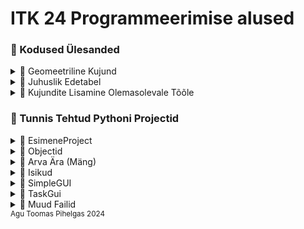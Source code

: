 # ITK 24 Programmeerimise alused 
### 📂 Kodused Ülesanded

<details>
<summary>📂 Geomeetriline Kujund</summary>

- 📄 [`geomeetrilineKujund.py`](pyÜlesanded/geomeetrilineKujund.py)
</details>

<details>
<summary>📂 Juhuslik Edetabel </summary>
- 📄 [`juhuslikEdetabel_AguToomasPihelgas.py`](pyÜlesanded/juhuslikEdetabel_AguToomasPihelgas.py)
  - 📄 [`Eesnimed.csv`](pyÜlesanded/Eesnimed.csv)
  - 📄 [`result.txt`](pyÜlesanded/result.txt)
</details>

<details>
<summary>📂 Kujundite Lisamine Olemasolevale Tõõle</summary>

- 📄 [`app.py`](taskGui/app.py)
- 📄 [`TaskGUI.py`](taskGui/taskGUI.py)
- 📄 [`Circle.py`](taskGui/Circle.py)
- 📄 [`Rectangle.py`](taskGui/Rectangle.py)
- 📄 [`Cone.py`](taskGui/Cone.py)
- 📄 [`Cylinder.py`](taskGui/Cylinder.py)
- 📄 [`Triangle.py`](taskGui/Triangle.py)
</details>

### 📂 Tunnis Tehtud Pythoni Projectid

<details>
<summary>📂 EsimeneProject</summary>

📂 Esimene Päev

- 📄 [`esimene.py`](EsimeneProject/1paev/esimene.py)
- 📄 [`importid.py`](EsimeneProject/1paev/importid.py)
- 📄 [`kordused.py`](EsimeneProject/1paev/kordused.py)
- 📄 [`listid.py`](EsimeneProject/1paev/listid.py)
- 📄 [`ring.py`](EsimeneProject/1paev/ring.py)


📂 Teine Päev

- 📄 [`Create-MyCSV-s.csv`](EsimeneProject/2paev/Create-MyCSV-s.csv)
- 📄 [`Create-MyCSV-v.csv`](EsimeneProject/2paev/Create-MyCSV-v.csv)
- 📄 [`CreateCSV.txt`](EsimeneProject/2paev/CreateCSV.txt)
- 📄 [`Persons.csv`](EsimeneProject/2paev/Persons.csv)
- 📄 [`PersonsAccounts.csv`](EsimeneProject/2paev/PersonsAccounts.csv)
- 📄 [`PersonsAccountsV2.csv`](EsimeneProject/2paev/PersonsAccountsV2.csv)
- 📄 [`createFile.py`](EsimeneProject/2paev/createFile.py)
- 📄 [`funktsioonid.py`](EsimeneProject/2paev/funktsioonid.py)
- 📄 [`personsV1.py`](EsimeneProject/2paev/personsV1.py)
- 📄 [`personsV2.py`](EsimeneProject/2paev/personsV2.py)
- 📄 [`readMycsvfilev1.py`](EsimeneProject/2paev/readMycsvfilev1.py)
- 📄 [`readMycsvfilev2.py`](EsimeneProject/2paev/readMycsvfilev2.py)
- 📄 [`readMycsvfilev3.py`](EsimeneProject/2paev/readMycsvfilev3.py)
- 📄 [`readMycsvfilev4.py`](EsimeneProject/2paev/readMycsvfilev4.py)
- 📄 [`searchInPersonV1.py`](EsimeneProject/2paev/searchInPersonV1.py)
- 📄 [`searchInPersonV2.py`](EsimeneProject/2paev/searchInPersonV2.py)
- 📄 [`task.py`](EsimeneProject/2paev/task.py)

</details>

<details>
<summary>📂 Objectid</summary>

- 📄 [`Circle.py`](Objectid/Circle.py)
- 📄 [`Rectangle.py`](Objectid/Rectangle.py)
- 📄 [`app.py`](Objectid/app.py)

</details>

<details>
<summary>📂 Arva Ära (Mäng)</summary>

- 📄 [`Model.py`](arvaAra/Model.py)
- 📄 [`app.py`](arvaAra/app.py)
  - 📄 [`result.py`](arvaAra/result.py)
- 📄 [`Leaderboard.py`](arvaAra/Leaderboard.py)

</details>

<details>
<summary>📂 Isikud</summary>

- 📄 [`main.py`](Isikud/main.py)
- 📄 [`Person.py`](Isikud/Person.py)

</details>

<details>
<summary>📂 SimpleGUI</summary>

- 📄 [`app.py`](SimpleGUI/app.py)

</details>

<details>
<summary>📂 TaskGui</summary>

- 📄 [`app.py`](taskGui/app.py)
- 📄 [`TaskGUI.py`](taskGui/taskGUI.py)
- 📄 [`Circle.py`](taskGui/Circle.py)
- 📄 [`Rectangle.py`](taskGui/Rectangle.py)

</details>

<details>
<summary>📂 Muud Failid</summary>

- 📄 [`LICENSE`](LICENSE)  
- 📄 [`README.md`](README.md)  
- 📄 [`gitignore`](.gitignore)

</details>
 <sup>Agu Toomas Pihelgas 2024</sup>


